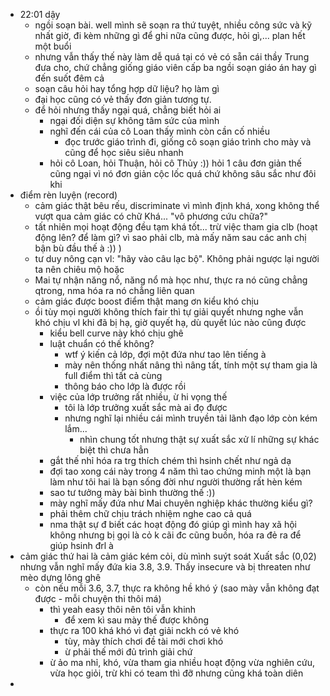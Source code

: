 - 22:01 dậy
	- ngồi soạn bài. well mình sẽ soạn ra thứ tuyệt, nhiều công sức và kỹ nhất giờ, đi kèm những gì để ghi nữa cũng được, hỏi gì,... plan hết một buổi
	- nhưng vẫn thấy thế này làm dễ quá tại có vẻ có sẵn cái thầy Trung đưa cho, chứ chẳng giống giáo viên cấp ba ngồi soạn giáo án hay gì đến suốt đêm cả
	- soạn câu hỏi hay tổng hợp dữ liệu? họ làm gì
	- đại học cũng có vẻ thấy đơn giản tương tự.
	- để hỏi nhưng thấy ngại quá, chẳng biết hỏi ai
		- ngại đối diện sự không tâm sức của mình
		- nghĩ đến cái của cô Loan thấy mình còn cần cố nhiều
			- đọc trước giáo trình đi, giống cô soạn giáo trình cho mày và cũng để học siêu siêu nhanh
		- hỏi cô Loan, hỏi Thuận, hỏi cô Thủy :)) hỏi 1 câu đơn giản thế cũng ngại vì nó đơn giản cộc lốc quá chứ không sâu sắc như đôi khi
- điểm rèn luyện (record)
	- cảm giác thật bêu rếu, discriminate vì mình định khá, xong không thể vượt qua cảm giác có chữ Khá... "vô phương cứu chữa?"
	- tất nhiên mọi hoạt động đều tạm khá tốt... trừ việc tham gia clb (hoạt động lên? để làm gì? vì sao phải clb, mà mấy năm sau các anh chị bận bù đầu thế à :)) )
	- tư duy nông cạn vl: "hãy vào câu lạc bộ". Không phải ngược lại người ta nên chiêu mộ hoặc
	- Mai tự nhận năng nổ, năng nổ mà học như, thực ra nó cũng chẳng qtrong, nma hóa ra nó chẳng liên quan
	- cảm giác được boost điểm thật mang ơn kiểu khó chịu
	- ồi tùy mọi người không thích fair thì tự giải quyết nhưng nghe vẫn khó chịu vl khi đã bị hạ, giờ quyết hạ, dù quyết lúc nào cũng được
		- kiểu bell curve này khó chịu ghê
		- luật chuẩn có thế không?
			- wtf ý kiến cả lớp, đợi một đứa như tao lên tiếng à
			- mày nên thống nhất nâng thì nâng tất, tính một sự tham gia là full điểm thì tất cả cùng
			- thông báo cho lớp là được rồi
		- việc của lớp trưởng rất nhiều, ừ hi vọng thế
			- tôi là lớp trưởng xuất sắc mà ai đọ được
			- nhưng nghĩ lại nhiều cái mình truyền tải lãnh đạo lớp còn kém lắm...
				- nhìn chung tốt nhưng thật sự xuất sắc xử lí những sự khác biệt thì chưa hẳn
		- gắt thế nhỉ hóa ra trg thích chém thì hsinh chết như ngả dạ
		- đợi tao xong cái này trong 4 năm thì tao chứng minh một là bạn làm như tôi hai là bạn sống đời như người thường rất hèn kém
		- sao tư tưởng mày bài bình thường thế :))
		- mày nghĩ mấy đứa như Mai chuyên nghiệp khác thường kiểu gì?
		- phải thêm chữ chịu trách nhiệm nghe cao cả quá
		- nma thật sự đ biết các hoạt động đó giúp gì mình hay xã hội không nhưng bị gọi là cỏ k cãi đc cũng buồn, hóa ra đẻ ra để giúp hsinh đrl à
- cảm giác thứ hai là cảm giác kém cỏi, dù mình suýt soát Xuất sắc (0,02) nhưng vẫn nghĩ mấy đứa kia 3.8, 3.9. Thấy insecure và bị threaten như mèo dựng lông ghê
	- còn nếu mỗi 3.6, 3.7, thực ra không hề khó ý (sao mày vẫn không đạt được - mỗi chuyện thi thôi má)
		- thì yeah easy thôi nên tôi vẫn khinh
			- để xem kì sau mày thế được không
		- thực ra 100 khá khó vì đạt giải nckh có vẻ khó
			- tùy, mày thích chơi đề tài mới chơi khó
			- ừ phải thế mới đủ trình giải chứ
		- ừ ảo ma nhỉ, khó, vừa tham gia nhiều hoạt động vừa nghiên cứu, vừa học giỏi, trừ khi có team thì đỡ nhưng cũng khá toàn diên
-